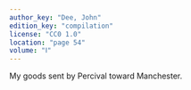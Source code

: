 ```yaml
---
author_key: "Dee, John"
edition_key: "compilation"
license: "CC0 1.0"
location: "page 54"
volume: "Ⅰ"
---
```

My goods sent by Percival toward Manchester.
